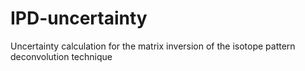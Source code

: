 # IPD-uncertainty
Uncertainty calculation for the matrix inversion of the isotope pattern deconvolution technique
